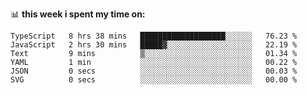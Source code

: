 📊 **this week i spent my time on:**
<!--START_SECTION:waka-->

```text
TypeScript   8 hrs 38 mins   ███████████████████░░░░░░   76.23 %
JavaScript   2 hrs 30 mins   █████▓░░░░░░░░░░░░░░░░░░░   22.19 %
Text         9 mins          ▒░░░░░░░░░░░░░░░░░░░░░░░░   01.34 %
YAML         1 min           ░░░░░░░░░░░░░░░░░░░░░░░░░   00.22 %
JSON         0 secs          ░░░░░░░░░░░░░░░░░░░░░░░░░   00.03 %
SVG          0 secs          ░░░░░░░░░░░░░░░░░░░░░░░░░   00.00 %
```

<!--END_SECTION:waka-->
